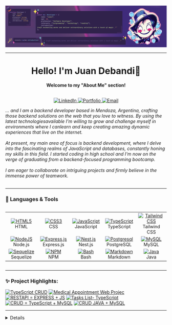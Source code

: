 ![github-profile-banner](assets/banner.png)

---

<h1 align="center">Hello! I'm Juan  Debandi👋</h1>

<p align="center">
    <b>Welcome to my "About Me" section!</b><br><br>
</p>

<p align="center">    
<a href="https://www.linkedin.com/in/juandebandi/">
        <img src="https://img.shields.io/badge/LinkedIn-0077B5?style=for-the-badge&logo=linkedin&logoColor=white" alt="LinkedIn">
    </a>  
<a href="https://juandebandi.netlify.app/">
        <img src="https://img.shields.io/badge/Portfolio-000?style=for-the-badge&logo=ko-fi&logoColor=white" alt="Portfolio">
    </a>
 <a href="mailto:juudinidev@gmail.com">
        <img src="https://img.shields.io/badge/Email-D14836?style=for-the-badge&logo=gmail&logoColor=white" alt="Email">
    </a>
</p>

<p align="left">
    <i>... and I am a backend developer based in Mendoza, Argentina, crafting those backend solutions on the web that you love to witness. By using the latest technologiesavailable I’m willing to grow and challenge myself in environments where I canlearn and keep creating amazing dynamic experiences that live on the internet.<br><br> At present, my main area of focus is backend development, where I delve into the fascinating realms of JavaScript and databases, constantly honing my skills in this field. I started coding in high school and I'm now on the verge of graduating from a backend-focused programming bootcamp.<br><br>
        I am eager to collaborate on intriguing projects and firmly believe in the immense power of teamwork.<br>
    </i><br> </p>
    
---

### 🧩 Languages & Tools

<div style="overflow-x: auto;">
  <table align="center">
    <tr>
      <td align="center" width="100">
        <a href="#">
          <img src="https://upload.wikimedia.org/wikipedia/commons/6/61/HTML5_logo_and_wordmark.svg" width="50" height="50" alt="HTML5" />
        </a>
        <br>HTML
      </td>
      <td align="center" width="100">
        <a href="#">
          <img src="https://upload.wikimedia.org/wikipedia/commons/d/d5/CSS3_logo_and_wordmark.svg" width="50" height="50" alt="CSS3" />
        </a>
        <br>CSS
      </td>
      <td align="center" width="100">
        <a href="#">
          <img src="https://upload.wikimedia.org/wikipedia/commons/9/99/Unofficial_JavaScript_logo_2.svg" width="50" height="50" alt="JavaScript" />
        </a>
        <br>JavaScript
      </td>
    <td align="center" width="100">
        <a href="#">
          <img src="https://upload.wikimedia.org/wikipedia/commons/4/4c/Typescript_logo_2020.svg" width="50" height="50" alt="TypeScript" />
        </a>
        <br>TypeScript
      </td>
      <td align="center"  width="100">
        <a href="#">
          <img src="https://upload.wikimedia.org/wikipedia/commons/d/d5/Tailwind_CSS_Logo.svg" width="50" height="50" alt="Tailwind CSS" />
        </a>
        <br>Tailwind CSS
      </td>
    </tr>
    <tr>
      <td align="center" width="100">
        <a href="#">
          <img src="https://upload.wikimedia.org/wikipedia/commons/d/d9/Node.js_logo.svg" width="50" height="50" alt="NodeJS" />
        </a>
        <br>Node.js
      </td>
      <td align="center" width="100"> 
        <a href="#" >
          <img src="https://www.vectorlogo.zone/logos/expressjs/expressjs-icon.svg" width="50" height="50" alt="Express.js" />
        </a>
        <br>Express.js
      </td>
              <td align="center" width="100">
        <a href="#">
          <img src="https://upload.wikimedia.org/wikipedia/commons/a/a8/NestJS.svg" width="50" height="50" alt="Nest.js" />
        </a>
        <br>Nest.js
      </td>
      <td align="center" width="100">
        <a href="#">
          <img src="https://upload.wikimedia.org/wikipedia/commons/2/29/Postgresql_elephant.svg" width="50" height="50" alt="Postgresql" />
        </a>
        <br>PostgreSQL
      </td>
         <td align="center" width="100">
        <a href="#">
          <img src="https://upload.wikimedia.org/wikipedia/commons/7/7b/MySQL_Dolphin.jpg" width="50" height="50" alt="MySQL" />
        </a>
        <br>MySQL
      </td>
    </tr>
      <tr>
        <td align="center"  width="100">
        <a href="#">
          <img src="https://www.vectorlogo.zone/logos/sequelizejs/sequelizejs-icon.svg" width="50" height="50" alt="Sequelize" />
        </a>
        <br>Sequelize
      </td>
        <td align="center"  width="100">
        <a href="#">
          <img src="https://upload.wikimedia.org/wikipedia/commons/d/db/Npm-logo.svg" width="50" height="50" alt="NPM" />
        </a>
        <br>NPM
      </td>
       <td align="center"  width="100">
        <a href="#">
          <img src="https://upload.wikimedia.org/wikipedia/commons/4/4b/Bash_Logo_Colored.svg" width="50" height="50" alt="Bash" />
        </a>
        <br>Bash
      </td>
 <td align="center"  width="100">
        <a href="#">
          <img src="https://upload.wikimedia.org/wikipedia/commons/d/db/Markdown-mark-half.svg" width="50" height="50" alt="Markdown" />
        </a>
        <br>Markdown
      </td>
   <td align="center"  width="100">
        <a href="#">
          <img src="https://www.vectorlogo.zone/logos/java/java-icon.svg" width="50" height="50" alt="Java" />
        </a>
        <br>Java
      </td>
      </tr>
  </table>
</div>

---

### ✨ Project Highlights:

<a href="https://github.com/Juudini/TRPC_CRUD"><img width="320" src="https://github-readme-stats.vercel.app/api/pin/?username=Juudini&repo=TRPC_CRUD&theme=react&bg_color=231b2e&title_color=58A6FF&hide_border=true&icon_color=F8D866&show_icons=false&show_description=false" alt="TypeScript CRUD"></a>
<a href="https://github.com/Juudini/MedicalAppointmentWeb"><img width="320" src="https://github-readme-stats.vercel.app/api/pin/?username=Juudini&repo=MedicalAppointmentWeb&theme=react&bg_color=231b2e&title_color=58A6FF&hide_border=true&icon_color=F8D866&show_icons=false&show_description=false" alt="Medical Appointment Web Projec"></a>
<a href="https://github.com/Juudini/RESTAPI_EXPRESS_JS"><img width="320" src="https://github-readme-stats.vercel.app/api/pin/?username=Juudini&repo=RESTAPI_EXPRESS_JS&theme=react&bg_color=231b2e&title_color=58A6FF&hide_border=true&icon_color=F8D866&show_icons=false&show_description=false" alt="RESTAPI = EXPRESS + JS"></a>
<a href="https://github.com/Juudini/TasksList"><img width="320" src="https://github-readme-stats.vercel.app/api/pin/?username=Juudini&repo=TasksList&theme=react&bg_color=231b2e&title_color=58A6FF&hide_border=true&icon_color=F8D866&show_icons=false&show_description=false" alt="Tasks List- TypeScript"></a>
<a href="https://github.com/Juudini/CRUD_TS_SQL"><img width="320" src="https://github-readme-stats.vercel.app/api/pin/?username=Juudini&repo=CRUD_TS_SQL&theme=react&bg_color=231b2e&title_color=58A6FF&hide_border=true&icon_color=F8D866&show_icons=false&show_description=false" alt="CRUD = TypeScript + MySQL"></a>
<a href="https://github.com/Juudini/CRUD_JAVA"><img width="320" src="https://github-readme-stats.vercel.app/api/pin/?username=Juudini&repo=CRUD_JAVA&theme=react&bg_color=231b2e&title_color=58A6FF&hide_border=true&icon_color=F8D866&show_icons=false&show_description=false" alt="CRUD JAVA + MySQL"></a>

---

<details>
<p align="center">
  <a href="https://github.com/Juudini">
    <img src="http://github-profile-summary-cards.vercel.app/api/cards/profile-details?username=Juudini&theme=transparent" />
  </a>
  <a href="https://github.com/Juudini">
    <img src="https://github-readme-streak-stats.herokuapp.com/?user=Juudini&hide_border=true&card_width=338&theme=transparent" />
  </a>
  <a href="https://github.com/Juudini">
    <img src="http://github-profile-summary-cards.vercel.app/api/cards/stats?username=Juudini&theme=transparent" />
  </a>
</p>
</details>
